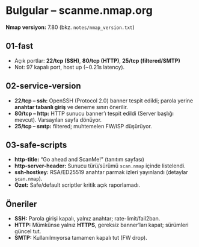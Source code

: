 # Bulgular – scanme.nmap.org
**Nmap versiyon:** 7.80 (bkz. `notes/nmap_version.txt`)

## 01-fast
- Açık portlar: **22/tcp (SSH)**, **80/tcp (HTTP)**, **25/tcp (filtered/SMTP)**
- Not: 97 kapalı port, host up (~0.21s latency).

## 02-service-version
- **22/tcp – ssh:** OpenSSH (Protocol 2.0) banner tespit edildi; parola yerine **anahtar tabanlı giriş** ve deneme sınırı önerilir.
- **80/tcp – http:** HTTP sunucu banner’ı tespit edildi (Server başlığı mevcut). Varsayılan sayfa dönüyor.
- **25/tcp – smtp:** filtered; muhtemelen FW/ISP düşürüyor.

## 03-safe-scripts
- **http-title:** “Go ahead and ScanMe!” (tanıtım sayfası)
- **http-server-header:** Sunucu türü/sürümü `scan.nmap` içinde listelendi.
- **ssh-hostkey:** RSA/ED25519 anahtar parmak izleri yayınlandı (detaylar `scan.nmap`).
- **Özet:** Safe/default scriptler kritik açık raporlamadı.

## Öneriler
- **SSH:** Parola girişi kapalı, yalnız anahtar; rate-limit/fail2ban.
- **HTTP:** Mümkünse yalnız **HTTPS**, gereksiz banner’ları kapat; sürümleri güncel tut.
- **SMTP:** Kullanılmıyorsa tamamen kapalı tut (FW drop).
